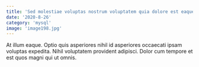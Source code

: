 ```yaml
---
title: 'Sed molestiae voluptas nostrum voluptatem quia dolore est eaque.'
date: '2020-8-26'
category: 'mysql'
image: 'image198.jpg'
---
```


At illum eaque. Optio quis asperiores nihil id asperiores occaecati ipsam voluptas expedita. Nihil voluptatem provident adipisci. Dolor cum tempore et est quos magni qui ut omnis.
